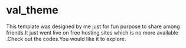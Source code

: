 # val_theme
This template was designed by me just for fun purpose to share among friends.It just went live on free hosting sites which is no more available .Check out the codes.You would like it to explore.
